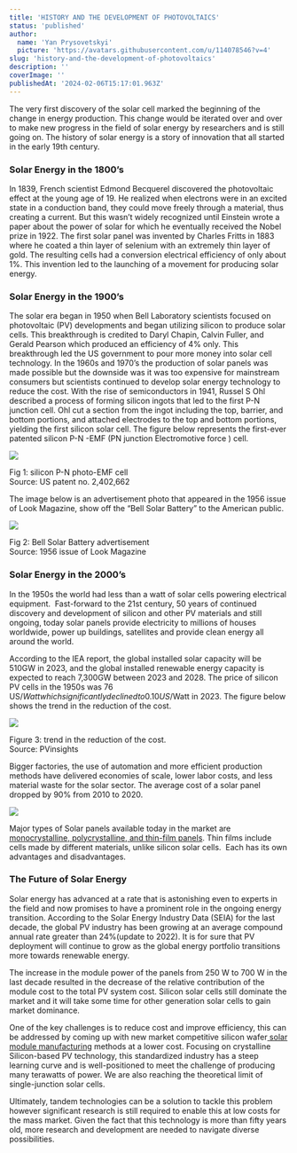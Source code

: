 ```yaml
---
title: 'HISTORY AND THE DEVELOPMENT OF PHOTOVOLTAICS'
status: 'published'
author:
  name: 'Yan Prysovetskyi'
  picture: 'https://avatars.githubusercontent.com/u/114078546?v=4'
slug: 'history-and-the-development-of-photovoltaics'
description: ''
coverImage: ''
publishedAt: '2024-02-06T15:17:01.963Z'
---
```


The very first discovery of the solar cell marked the beginning of the change in energy production. This change would be iterated over and over to make new progress in the field of solar energy by researchers and is still going on. The history of solar energy is a story of innovation that all started in the early 19th century.

### **Solar Energy in the 1800’s**

In 1839, French scientist Edmond Becquerel discovered the photovoltaic effect at the young age of 19. He realized when electrons were in an excited state in a conduction band, they could move freely through a material, thus creating a current. But this wasn’t widely recognized until Einstein wrote a paper about the power of solar for which he eventually received the Nobel prize in 1922. The first solar panel was invented by Charles Fritts in 1883 where he coated a thin layer of selenium with an extremely thin layer of gold. The resulting cells had a conversion electrical efficiency of only about 1%. This invention led to the launching of a movement for producing solar energy.

### **Solar Energy in the 1900’s**

The solar era began in 1950 when Bell Laboratory scientists focused on photovoltaic (PV) developments and began utilizing silicon to produce solar cells. This breakthrough is credited to Daryl Chapin, Calvin Fuller, and Gerald Pearson which produced an efficiency of 4% only. This breakthrough led the US government to pour more money into solar cell technology. In the 1960s and 1970’s the production of solar panels was made possible but the downside was it was too expensive for mainstream consumers but scientists continued to develop solar energy technology to reduce the cost. With the rise of semiconductors in 1941, Russel S Ohl described a process of forming silicon ingots that led to the first P-N junction cell. Ohl cut a section from the ingot including the top, barrier, and bottom portions, and attached electrodes to the top and bottom portions, yielding the first silicon solar cell. The figure below represents the first-ever patented silicon P-N -EMF (PN junction Electromotive force ) cell.

[![](https://ae-solar.com/wp-content/uploads/2021/10/silicon-P-N-photo-EMF-cell-300x117.png)](https://ae-solar.com/?attachment_id=33381690)

Fig 1: silicon P-N photo-EMF cell\
Source: US patent no. 2,402,662

The image below is an advertisement photo that appeared in the 1956 issue of Look Magazine, show off the “Bell Solar Battery” to the American public.

[![](https://ae-solar.com/wp-content/uploads/2021/10/Bell-Solar-Battery.jpg)](https://ae-solar.com/?attachment_id=33381697)

Fig 2: Bell Solar Battery advertisement\
Source: 1956 issue of Look Magazine

### 

### **Solar Energy in the 2000’s**

In the 1950s the world had less than a watt of solar cells powering electrical equipment.  Fast-forward to the 21st century, 50 years of continued discovery and development of silicon and other PV materials and still ongoing, today solar panels provide electricity to millions of houses worldwide, power up buildings, satellites and provide clean energy all around the world.

According to the IEA report, the global installed solar capacity will be 510GW in 2023, and the global installed renewable energy capacity is expected to reach 7,300GW between 2023 and 2028. The price of silicon PV cells in the 1950s was 76 US$/Watt which significantly declined to 0.10 US$/Watt in 2023. The figure below shows the trend in the reduction of the cost.

[![](https://ae-solar.com/wp-content/uploads/2021/10/image-03-1024x687.png)](https://ae-solar.com/?attachment_id=33381718)

Figure 3: trend in the reduction of the cost.\
Source: PVinsights

Bigger factories, the use of automation and more efficient production methods have delivered economies of scale, lower labor costs, and less material waste for the solar sector. The average cost of a solar panel dropped by 90% from 2010 to 2020.

![](https://ae-solar.com/wp-content/uploads/2021/10/mono-and-poly-modules-300x109.png)

Major types of Solar panels available today in the market are [monocrystalline, polycrystalline, and thin-film panels](https://ae-solar.com/products-list/). Thin films include cells made by different materials, unlike silicon solar cells.  Each has its own advantages and disadvantages.

### **The Future of Solar Energy**

Solar energy has advanced at a rate that is astonishing even to experts in the field and now promises to have a prominent role in the ongoing energy transition. According to the Solar Energy Industry Data (SEIA) for the last decade, the global PV industry has been growing at an average compound annual rate greater than 24%(update to 2022). It is for sure that PV deployment will continue to grow as the global energy portfolio transitions more towards renewable energy.

The increase in the module power of the panels from 250 W to 700 W in the last decade resulted in the decrease of the relative contribution of the module cost to the total PV system cost. Silicon solar cells still dominate the market and it will take some time for other generation solar cells to gain market dominance.

One of the key challenges is to reduce cost and improve efficiency, this can be addressed by coming up with new market competitive silicon wafer[ solar module manufacturing](https://ae-solar.com/) methods at a lower cost. Focusing on crystalline Silicon-based PV technology, this standardized industry has a steep learning curve and is well-positioned to meet the challenge of producing many terawatts of power. We are also reaching the theoretical limit of single-junction solar cells.

Ultimately, tandem technologies can be a solution to tackle this problem however significant research is still required to enable this at low costs for the mass market. Given the fact that this technology is more than fifty years old, more research and development are needed to navigate diverse possibilities.